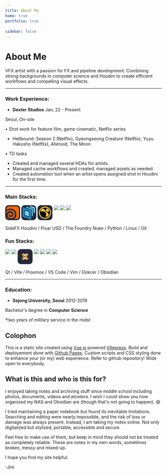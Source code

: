 ```yaml
---
title: About Me
home: true
portfolio: true

sidebar: false
---
```


# About Me


VFX artist with a passion for FX and pipeline development. Combining strong backgrounds in computer science and Houdini to create efficient workflows and compelling visual effects.

---

### Work Experience:

- **Dexter Studios**
Jan, 22 - Present

Seoul, On-site

• Shot work for feature film, game cinematic, Netflix series

- Hellbound: Season 2 (Netflix), Gyeongseong Creature (Netflix), Yuyu Hakusho (Netflix), Alienoid, The Moon

• TD tasks

- Created and managed several HDAs for artists.
- Managed cache workflows and created, managed assets as needed. 
- Created automation tool when an artist opens assigned shot in Houdini for the first time.

---
 
### Main Stacks:

<p align="left" style="display: flex; gap: 4px; flex-wrap: wrap;">
  <a href="#" style="display: block; word-break: break-word;"><img src="/assets/icon/houdini.svg" width="48" height="48"/></a>
  <a href="#" style="display: block; word-break: break-word;"><img src="/assets/icon/usd.svg" width="48" height="48"/></a>
  <a href="#" style="display: block; word-break: break-word;"><img src="/assets/icon/nuke.svg" width="48" height="48"/></a>
  <a href="#" style="display: block; word-break: break-word;"><img src="https://skillicons.dev/icons?i=py&theme=dark" /></a>
  <a href="#" style="display: block; word-break: break-word;"><img src="https://skillicons.dev/icons?i=linux&theme=dark"/></a>
  <a href="#" style="display: block; word-break: break-word;"><img src="https://skillicons.dev/icons?i=git&theme=dark"/></a>
</p>

SideFX Houdini / Pixar USD / The Foundry Nuke  / Python / Linux / Git

### Fun Stacks:

<p align="left" style="display: flex; gap: 4px; flex-wrap: wrap;">
  <a href="#" style="display: block; word-break: break-word;"><img src="https://skillicons.dev/icons?i=qt&theme=dark" /></a>
  <a href="#" style="display: block; word-break: break-word;"><img src="https://skillicons.dev/icons?i=vite&theme=dark"/></a>
  <a href="#" style="display: block; word-break: break-word;"><img src="/assets/icon/proxmox.svg" width="48" height="48"/></a>
  <a href="#" style="display: block; word-break: break-word;"><img src="https://skillicons.dev/icons?i=vscode&theme=dark"/></a>
  <a href="#" style="display: block; word-break: break-word;"><img src="https://skillicons.dev/icons?i=vim&theme=dark"/></a>
  <a href="#" style="display: block; word-break: break-word;"><img src="https://skillicons.dev/icons?i=docker&theme=dark"/></a>
  <a href="#" style="display: block; word-break: break-word;"><img src="https://skillicons.dev/icons?i=obsidian&theme=dark"/></a>
</p>

Qt / Vite / Proxmox / VS Code / Vim / Dokcer / Obsidian

---

### Education:

- **Sejong University, Seoul**
2012-2019

Bachelor's degree in **Computer Science**

*two years of military service in the midst

## Colophon

This is a static site created using [Vue.js](https://vuejs.org) powered [Vitepress](https://vitepress.dev).
Build and deployement done with [Github Pages](https://pages.github.com).
Custom scripts and CSS styling done to enhance your (or my) web experience. Refer to github repository! Wide open to everybody. 

## What is this and who is this for?

I enjoyed taking notes and archiving stuff since middle school including photos, documents, videos and etcetera. I wish I could show you how organized my NAS and Obsidian are (though that's not going to happen).  :smile:

I tried maintaining a paper notebook but found its inevitable limitations. Searching and editing were nearly impossible, and the risk of loss or damage was always present. Instead, I am taking my notes online. Not only digitalized but stylized, portable, accessible and secure.

Feel free to make use of them, but keep in mind they should not be treated as completely reliable. These are notes in my own words, sometimes broken, messy and mixed-up.

I hope you find my site helpful.


-Jim

